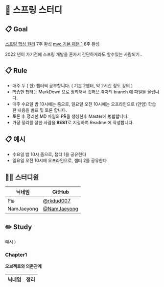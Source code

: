# 👋 스프링 스터디

## 📋 Goal
[스프링 핵심 원리](https://www.inflearn.com/course/%EC%8A%A4%ED%94%84%EB%A7%81-%ED%95%B5%EC%8B%AC-%EC%9B%90%EB%A6%AC-%EA%B8%B0%EB%B3%B8%ED%8E%B8#reviews) 7주 완성
[mvc 기본 패턴 1](https://www.inflearn.com/course/%EC%8A%A4%ED%94%84%EB%A7%81-mvc-1) 6주 완성

2022 년이 가기전에 스프링 개발을 혼자서 간단하게라도 할수있는 사람되기..

## 📋 Rule

- 매주 두 ( 한) 챕터씩 공부합니다. ( 기본 2쳅터, 약 2시간 정도 강의 ) 
- 학습한 챕터는 MarkDown 으로 정리해서 깃허브 각자의 branch 에 파일을 올립니다.
- 매주 수요일 밤 10시에는 줌으로, 일요일 오전 10시에는 오프라인으로 (안암) 학습한 내용을 발표 및 토론 합니다.
- 토론 후 정리한 MD 파일의 PR을 생성한후 Master에 병합합니다.
- 가장 정리를 잘한 사람을 **BEST**로 지정하여 Readme 에 작성합니다.

## 📋 예시 
- 수요일 밤 10시 줌으로, 챕터 1을 공유한다
- 일요일 오전 10시에 오프라인으로, 챕터 2를 공유한다

## 👨‍💻 스터디원

|닉네임|GitHub
| ---- | --- |
| Pia | [@rkdud007](https://github.com/rkdud007) |
| NamJaeyong | [@NamJaeyong](https://github.com/NamJaeyong) |

## ✏️ Study

예시 )

###  Chapter1

**오브젝트와 의존관계**

|닉네임| 정리
| ---- | --- |

